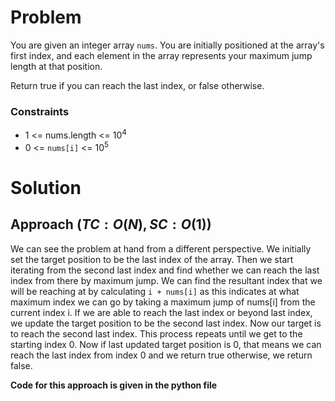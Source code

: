 # Problem
You are given an integer array `nums`. You are initially positioned at the array's first index, and each element in the array represents your maximum jump length at that position.

Return true if you can reach the last index, or false otherwise.

### Constraints
- 1 <= nums.length <= 10<sup>4</sup>
- 0 <= `nums[i]` <= 10<sup>5</sup>

# Solution
## Approach $(TC: O(N), SC: O(1))$
We can see the problem at hand from a different perspective. We initially set the target position to be the last index of the array. Then we start iterating from the second last index and find whether we can reach the last index from there by maximum jump. We can find the resultant index that we will be reaching at by calculating `i + nums[i]` as this indicates at what maximum index we can go by taking a maximum jump of nums[i] from the current index i. If we are able to reach the last index or beyond last index, we update the target position to be the second last index. Now our target is to reach the second last index. This process repeats until we get to the starting index 0. Now if last updated target position is 0, that means we can reach the last index from index 0 and we return true otherwise, we return false.

**Code for this approach is given in the python file**